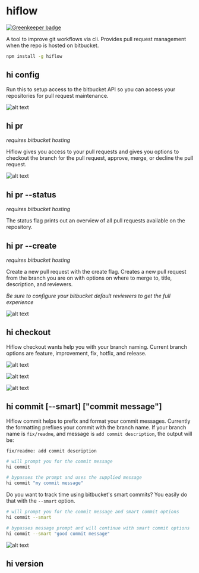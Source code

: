 # hiflow

[![Greenkeeper badge](https://badges.greenkeeper.io/hixme/hiflow.svg)](https://greenkeeper.io/)

A tool to improve git workflows via cli. Provides pull request management
when the repo is hosted on bitbucket.


```bash
npm install -g hiflow
```


## hi config

Run this to setup access to the bitbucket API so you can access your
repositories for pull request maintenance.

![alt text](https://raw.githubusercontent.com/hixme/hiflow/master/images/config-steps.png "hi config display")

## hi pr
*requires bitbucket hosting*

Hiflow gives you access to your pull requests and gives you options to
checkout the branch for the pull request, approve, merge, or
decline the pull request.

![alt text](https://raw.githubusercontent.com/hixme/hiflow/master/images/pr-step-2.png "hi pr display")

## hi pr --status
*requires bitbucket hosting*

The status flag prints out an overview of all pull requests available on
the repository.


## hi pr --create
*requires bitbucket hosting*

Create a new pull request with the create flag. Creates a new pull request
from the branch you are on with options on where to merge to, title,
description, and reviewers.

*Be sure to configure your bitbucket default reviewers to get the full
experience*

![alt text](https://raw.githubusercontent.com/hixme/hiflow/master/images/pr-create-steps.png "hi pr create display")


## hi checkout

Hiflow checkout wants help you with your branch naming. Current branch options
are feature, improvement, fix, hotfix, and release.

![alt text](https://raw.githubusercontent.com/hixme/hiflow/master/images/checkout-step-1.png "hi checkout display")

![alt text](https://raw.githubusercontent.com/hixme/hiflow/master/images/checkout-step-2.png "hi checkout display")

![alt text](https://raw.githubusercontent.com/hixme/hiflow/master/images/checkout-step-3.png "hi checkout display")


## hi commit [--smart] ["commit message"]

Hiflow commit helps to prefix and format your commit messages. Currently the
formatting prefixes your commit with the branch name. If your branch name is
`fix/readme`, and message is `add commit description`, the output will be:

  `fix/readme: add commit description`

```bash
# will prompt you for the commit message
hi commit

# bypasses the prompt and uses the supplied message
hi commit "my commit message"

```

Do you want to track time using bitbucket's smart commits? You easily do that
with the `--smart` option.

```bash
# will prompt you for the commit message and smart commit options
hi commit --smart

# bypasses message prompt and will continue with smart commit options
hi commit --smart "good commit message"
```

![alt text](https://raw.githubusercontent.com/hixme/hiflow/master/images/commit-step-1.png "hi commit display")


## hi version


